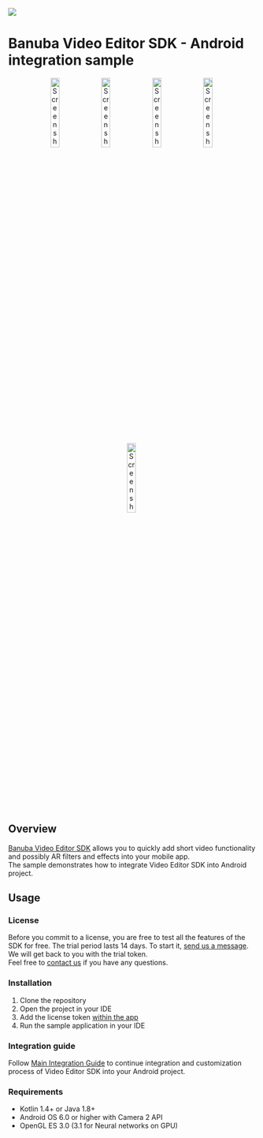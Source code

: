 
[![](https://www.banuba.com/hubfs/Banuba_November2018/Images/Banuba%20SDK.png)](https://www.banuba.com/video-editor-sdk)
# Banuba Video Editor SDK - Android integration sample
<p align="center">
<img src="mddocs/gif/camera_preview.gif" alt="Screenshot" width="19%" height="auto" class="docs-screenshot"/>&nbsp;
<img src="mddocs/gif/camera_pip.gif" alt="Screenshot" width="19%" height="auto" class="docs-screenshot"/>&nbsp;
<img src="mddocs/gif/audio_browser.gif" alt="Screenshot" width="19%" height="auto" class="docs-screenshot"/>&nbsp;
<img src="mddocs/gif/editor_timeline.gif" alt="Screenshot" width="19%" height="auto" class="docs-screenshot"/>&nbsp;
<img src="mddocs/gif/background_separation.gif" alt="Screenshot" width="19%" height="auto" class="docs-screenshot"/>&nbsp;
</p>

## Overview
[Banuba Video Editor SDK](https://www.banuba.com/video-editor-sdk) allows you to quickly add short video functionality and possibly AR filters and effects into your mobile app.  
The sample demonstrates how to integrate Video Editor SDK into Android project.

## Usage
### License
Before you commit to a license, you are free to test all the features of the SDK for free. The trial period lasts 14 days. To start it, [send us a message](https://www.banuba.com/video-editor-sdk#form). 
We will get back to you with the trial token.  
Feel free to [contact us](https://www.banuba.com/faq/kb-tickets/new) if you have any questions.

### Installation
1. Clone the repository
2. Open the project in your IDE
3. Add the license token [within the app](app/src/main/java/com/banuba/example/integrationapp/SampleApp.kt#L13)
4. Run the sample application in your IDE

### Integration guide
Follow [Main Integration Guide](mddocs/integration_main.md) to continue integration and customization process of Video Editor SDK into your Android project.

### Requirements
- Kotlin 1.4+ or Java 1.8+
- Android OS 6.0 or higher with Camera 2 API
- OpenGL ES 3.0 (3.1 for Neural networks on GPU)
